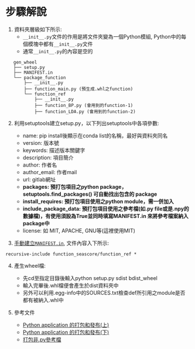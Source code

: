 # 步驟解說
1. 資料夾層級如下所示:
   - `__init__.py`文件的作用是將文件夾變為一個Python模組, Python中的每個模塊中都有`__init__.py`文件
   - 通常`__init__.py`的內容是空的
```
   gen_wheel
   ├── setup.py
   ├── MANIFEST.in
   └── package_function
       ├── __init__.py
       ├── function_main.py (預生成.whl之function)
       └── function_ref
           ├── __init__.py
           ├── function_BP.py (會用到的function-1)
           ├── function_LDA.py (會用到的function-2)
```


2. 利用setuptools建立setup.py，以下列出setuptools中各項參數:
    - name: pip install後顯示在conda list的名稱，最好與資料夾同名
    - version: 版本號
    - keywords: 描述版本關鍵字
    - description: 項目簡介
    - author: 作者名
    - author_email: 作者mail
    - url: gitlab網址
    - **packages: 預打包項目之python package，setuptools.find_packages() 可自動找出包含的 package**
    - **install_requires: 預打包項目使用之python module，需一併加入**
    - **include_package_data: 預打包項目使用之參考檔(如.py file或是.npy的數據檔)，有使用須設為True並同時填寫MANIFEST.in 來將參考檔案納入package中**
    - license: 如 MIT, APACHE, GNU等(這裡使用MIT)
 
3. [手動建立`MANIFEST.in`](https://www.osgeo.cn/python-packaging/guides/using-manifest-in.html), 文件內容入下所示:
```
recursive-include function_seascore/function_ref *
```

4. 產生wheel檔:
    - 先cd至指定目錄後輸入python setup.py sdist bdist_wheel
    - 輸入完畢後.whl檔便會產生於dist資料夾中
    - 另外可以利用.egg-info中的SOURCES.txt檢查def所引用之module是否都有被納入.whl中

5. 參考文件
   - [Python application 的打包和發布(上)](http://wsfdl.com/python/2015/09/06/Python%E5%BA%94%E7%94%A8%E7%9A%84%E6%89%93%E5%8C%85%E5%92%8C%E5%8F%91%E5%B8%83%E4%B8%8A.html)
   - [Python application 的打包和發布(下)](http://wsfdl.com/python/2015/09/08/Python%E5%BA%94%E7%94%A8%E7%9A%84%E6%89%93%E5%8C%85%E5%92%8C%E5%8F%91%E5%B8%83%E4%B8%8B.html)
    - [打包非.py參考檔](https://stackoverflow.com/questions/54945912/using-setuptools-to-copy-non-py-files)
